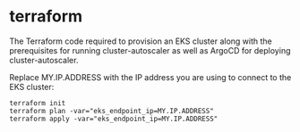 # terraform

The Terraform code required to provision an EKS cluster along with the prerequisites for running cluster-autoscaler as well as ArgoCD for deploying cluster-autoscaler.

Replace MY.IP.ADDRESS with the IP address you are using to connect to the EKS cluster:

```
terraform init
terraform plan -var="eks_endpoint_ip=MY.IP.ADDRESS"
terraform apply -var="eks_endpoint_ip=MY.IP.ADDRESS"
```
